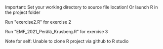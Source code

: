 Important:
Set your working directory to source file location!
Or launch R in the project folder

Run "exercise2.R" for exercise 2

Run "EMF_2021_Perälä_Krusberg.R" for exercise 3




Note for self:
Unable to clone R project via github to R studio
